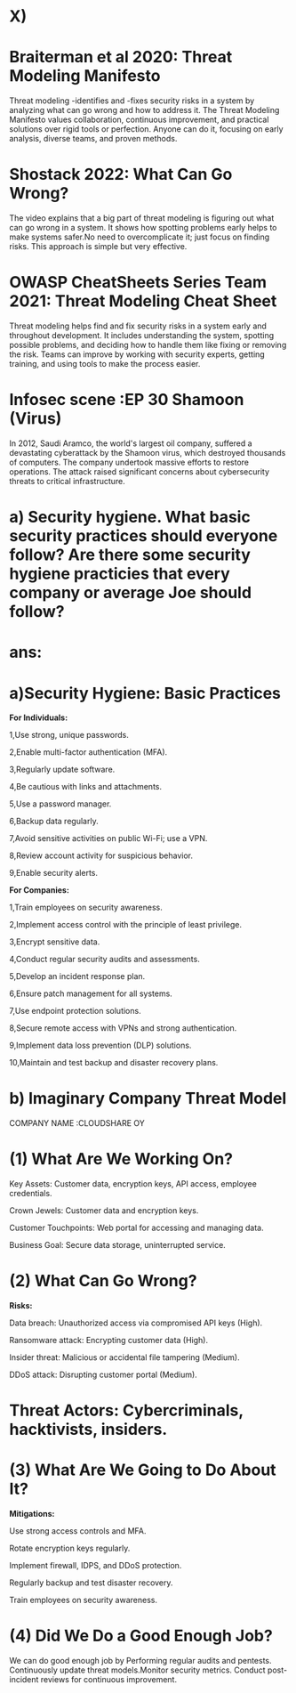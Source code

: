 # X)
# Braiterman et al 2020: Threat Modeling Manifesto
Threat modeling -identifies and -fixes security risks in a system by analyzing what can go wrong and how to address it. The Threat Modeling Manifesto values collaboration, continuous improvement, and practical solutions over rigid tools or perfection. Anyone can do it, focusing on early analysis, diverse teams, and proven methods.

# Shostack 2022: What Can Go Wrong?
The video explains that a big part of threat modeling is figuring out what can go wrong in a system. It shows how spotting problems early helps to make systems safer.No need to overcomplicate it; just focus on finding risks. This approach is simple but very effective.

# OWASP CheatSheets Series Team 2021: Threat Modeling Cheat Sheet
Threat modeling helps find and fix security risks in a system early and throughout development. It includes understanding the system, spotting possible problems, and deciding how to handle them like fixing or removing the risk. Teams can improve by working with security experts, getting training, and using tools to make the process easier.

# Infosec scene :EP 30 Shamoon (Virus)


In 2012, Saudi Aramco, the world's largest oil company, suffered a devastating cyberattack by the Shamoon virus, which destroyed thousands of computers. The company undertook massive efforts to restore operations. The attack raised significant concerns about cybersecurity threats to critical infrastructure.


# a) Security hygiene. What basic security practices should everyone follow? Are there some security hygiene practicies that every company or average Joe should follow?

# ans:

# a)Security Hygiene: Basic Practices

**For Individuals:**

1,Use strong, unique passwords.

2,Enable multi-factor authentication (MFA).

3,Regularly update software.

4,Be cautious with links and attachments.

5,Use a password manager.

6,Backup data regularly.

7,Avoid sensitive activities on public Wi-Fi; use a VPN.

8,Review account activity for suspicious behavior.

9,Enable security alerts.


 **For Companies:**

1,Train employees on security awareness.

2,Implement access control with the principle of least privilege.

3,Encrypt sensitive data.

4,Conduct regular security audits and assessments.

5,Develop an incident response plan.

6,Ensure patch management for all systems.

7,Use endpoint protection solutions.

8,Secure remote access with VPNs and strong authentication.

9,Implement data loss prevention (DLP) solutions.

10,Maintain and test backup and disaster recovery plans.







# b) Imaginary Company Threat Model

COMPANY NAME :CLOUDSHARE OY 

# (1) What Are We Working On?

Key Assets: Customer data, encryption keys, API access, employee credentials.

Crown Jewels: Customer data and encryption keys.

Customer Touchpoints: Web portal for accessing and managing data.

Business Goal: Secure data storage, uninterrupted service.



# (2) What Can Go Wrong?

**Risks:**

Data breach: Unauthorized access via compromised API keys (High).

Ransomware attack: Encrypting customer data (High).

Insider threat: Malicious or accidental file tampering (Medium).

DDoS attack: Disrupting customer portal (Medium).

# Threat Actors: Cybercriminals, hacktivists, insiders.



# (3) What Are We Going to Do About It?

**Mitigations:**

Use strong access controls and MFA.

Rotate encryption keys regularly.

Implement firewall, IDPS, and DDoS protection.

Regularly backup and test disaster recovery.

Train employees on security awareness.


# (4) Did We Do a Good Enough Job?

We can do good enough job by Performing regular audits and pentests.
Continuously update threat models.Monitor security metrics.
Conduct post-incident reviews for continuous improvement.
